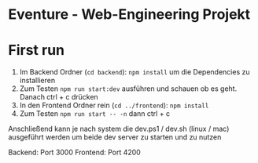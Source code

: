 # Eventure - Web-Engineering Projekt

# First run

1. Im Backend Ordner (`cd backend`): `npm install` um die Dependencies zu installieren
2. Zum Testen `npm run start:dev` ausführen und schauen ob es geht. Danach ctrl + c drücken
3. In den Frontend Ordner rein (`cd ../frontend`): `npm install` 
4. Zum Testen `npm run start -- -n` dann ctrl + c


Anschließend kann je nach system die dev.ps1 / dev.sh (linux / mac) ausgeführt werden um beide dev server zu starten und zu nutzen

Backend: Port 3000
Frontend: Port 4200